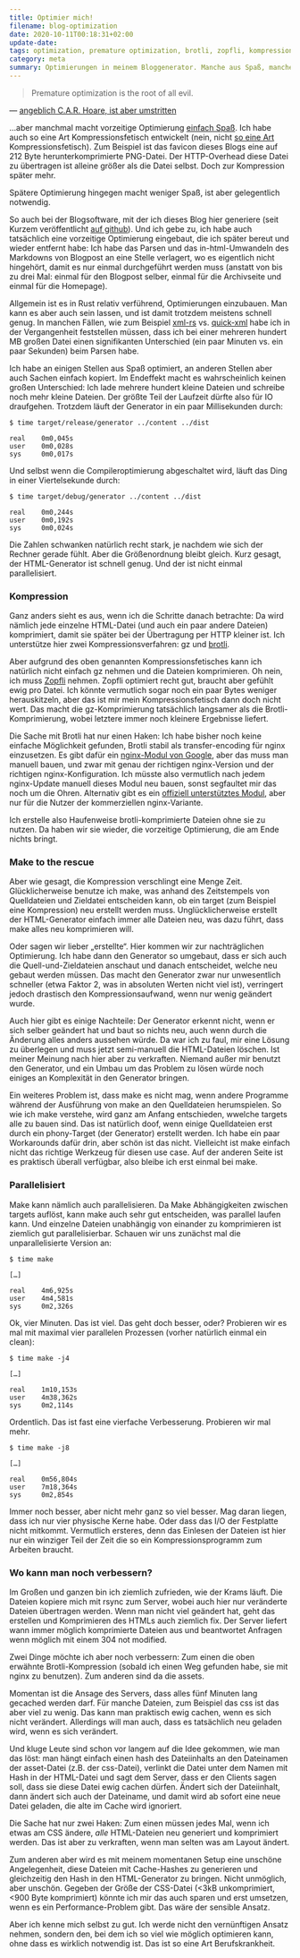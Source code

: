 ```yaml
---
title: Optimier mich!
filename: blog-optimization
date: 2020-10-11T00:18:31+02:00
update-date:
tags: optimization, premature optimization, brotli, zopfli, kompression, make
category: meta
summary: Optimierungen in meinem Bloggenerator. Manche aus Spaß, manche aus Notwendigkeit.
---
```


> Premature optimization is the root of all evil.

— [angeblich C.A.R. Hoare, ist aber umstritten](https://en.wikiquote.org/wiki/C._A._R._Hoare#Attributed)

…aber manchmal macht vorzeitige Optimierung [einfach Spaß](https://tvtropes.org/pmwiki/pmwiki.php/Main/EvilFeelsGood "Evil feels good"). Ich habe auch so eine Art Kompressionsfetisch entwickelt (nein, nicht [so eine Art](https://xkcd.com/598/) Kompressionsfetisch). Zum Beispiel ist das favicon dieses Blogs eine auf 212 Byte herunterkomprimierte PNG-Datei. Der HTTP-Overhead diese Datei zu übertragen ist alleine größer als die Datei selbst. Doch zur Kompression später mehr.

Spätere Optimierung hingegen macht weniger Spaß, ist aber gelegentlich notwendig.

So auch bei der Blogsoftware, mit der ich dieses Blog hier generiere (seit Kurzem veröffentlicht [auf github](https://github.com/GKnirps/stublog-static)). Und ich gebe zu, ich habe auch tatsächlich eine vorzeitige Optimierung eingebaut, die ich später bereut und wieder entfernt habe: Ich habe das Parsen und das in-html-Umwandeln des Markdowns von Blogpost an eine Stelle verlagert, wo es eigentlich nicht hingehört, damit es nur einmal durchgeführt werden muss (anstatt von bis zu drei Mal: einmal für den Blogpost selber, einmal für die Archivseite und einmal für die Homepage).

Allgemein ist es in Rust relativ verführend, Optimierungen einzubauen. Man kann es aber auch sein lassen, und ist damit trotzdem meistens schnell genug. In manchen Fällen, wie zum Beispiel [xml-rs](https://crates.io/crates/xml-rs) vs. [quick-xml](https://crates.io/crates/quick-xml) habe ich in der Vergangenheit feststellen müssen, dass ich bei einer mehreren hundert MB großen Datei einen signifikanten Unterschied (ein paar Minuten vs. ein paar Sekunden) beim Parsen habe.

Ich habe an einigen Stellen aus Spaß optimiert, an anderen Stellen aber auch Sachen einfach kopiert. Im Endeffekt macht es wahrscheinlich keinen großen Unterschied: Ich lade mehrere hundert kleine Dateien und schreibe noch mehr kleine Dateien. Der größte Teil der Laufzeit dürfte also für IO draufgehen. Trotzdem läuft der Generator in ein paar Millisekunden durch:

    $ time target/release/generator ../content ../dist

    real    0m0,045s
    user    0m0,028s
    sys     0m0,017s

Und selbst wenn die Compileroptimierung abgeschaltet wird, läuft das Ding in einer Viertelsekunde durch:

    $ time target/debug/generator ../content ../dist

    real    0m0,244s
    user    0m0,192s
    sys     0m0,024s

Die Zahlen schwanken natürlich recht stark, je nachdem wie sich der Rechner gerade fühlt. Aber die Größenordnung bleibt gleich. Kurz gesagt, der HTML-Generator ist schnell genug. Und der ist nicht einmal parallelisiert.

### Kompression

Ganz anders sieht es aus, wenn ich die Schritte danach betrachte: Da wird nämlich jede einzelne HTML-Datei (und auch ein paar andere Dateien) komprimiert, damit sie später bei der Übertragung per HTTP kleiner ist. Ich unterstütze hier zwei Kompressionsverfahren: gz und [brotli](https://de.wikipedia.org/wiki/Brotli).

Aber aufgrund des oben genannten Kompressionsfetisches kann ich natürlich nicht einfach gz nehmen und die Dateien komprimieren. Oh nein, ich muss [Zopfli](https://de.wikipedia.org/wiki/Zopfli) nehmen. Zopfli optimiert recht gut, braucht aber gefühlt ewig pro Datei. Ich könnte vermutlich sogar noch ein paar Bytes weniger herauskitzeln, aber das ist mir mein Kompressionsfetisch dann doch nicht wert. Das macht die gz-Komprimierung tatsächlich langsamer als die Brotli-Komprimierung, wobei letztere immer noch kleinere Ergebnisse liefert.

Die Sache mit Brotli hat nur einen Haken: Ich habe bisher noch keine einfache Möglichkeit gefunden, Brotli stabil als transfer-encoding für nginx einzusetzen. Es gibt dafür ein [nginx-Modul von Google](https://github.com/google/ngx_brotli), aber das muss man manuell bauen, und zwar mit genau der richtigen nginx-Version und der richtigen nginx-Konfiguration. Ich müsste also vermutlich nach jedem nginx-Update manuell dieses Modul neu bauen, sonst segfaultet mir das noch um die Ohren. Alternativ gibt es ein [offiziell unterstütztes Modul](https://www.nginx.com/products/nginx/modules/brotli/), aber nur für die Nutzer der kommerziellen nginx-Variante.

Ich erstelle also Haufenweise brotli-komprimierte Dateien ohne sie zu nutzen. Da haben wir sie wieder, die vorzeitige Optimierung, die am Ende nichts bringt.

### Make to the rescue

Aber wie gesagt, die Kompression verschlingt eine Menge Zeit. Glücklicherweise benutze ich make, was anhand des Zeitstempels von Quelldateien und Zieldatei entscheiden kann, ob ein target (zum Beispiel eine Kompression) neu erstellt werden muss. Unglücklicherweise erstellt der HTML-Generator einfach immer alle Dateien neu, was dazu führt, dass make alles neu komprimieren will.

Oder sagen wir lieber „erstellte“. Hier kommen wir zur nachträglichen Optimierung. Ich habe dann den Generator so umgebaut, dass er sich auch die Quell-und-Zieldateien anschaut und danach entscheidet, welche neu gebaut werden müssen. Das macht den Generator zwar nur unwesentlich schneller (etwa Faktor 2, was in absoluten Werten nicht viel ist), verringert jedoch drastisch den Kompressionsaufwand, wenn nur wenig geändert wurde.

Auch hier gibt es einige Nachteile: Der Generator erkennt nicht, wenn er sich selber geändert hat und baut so nichts neu, auch wenn durch die Änderung alles anders aussehen würde. Da war ich zu faul, mir eine Lösung zu überlegen und muss jetzt semi-manuell die HTML-Dateien löschen. Ist meiner Meinung nach hier aber zu verkraften. Niemand außer mir benutzt den Generator, und ein Umbau um das Problem zu lösen würde noch einiges an Komplexität in den Generator bringen.

Ein weiteres Problem ist, dass make es nicht mag, wenn andere Programme während der Ausführung von make an den Quelldateien herumspielen. So wie ich make verstehe, wird ganz am Anfang entschieden, wwelche targets alle zu bauen sind. Das ist natürlich doof, wenn einige Quelldateien erst durch ein phony-Target (der Generator) erstellt werden. Ich habe ein paar Workarounds dafür drin, aber schön ist das nicht. Vielleicht ist make einfach nicht das richtige Werkzeug für diesen use case. Auf der anderen Seite ist es praktisch überall verfügbar, also bleibe ich erst einmal bei make.

### Parallelisiert

Make kann nämlich auch parallelisieren. Da Make Abhängigkeiten zwischen targets auflöst, kann make auch sehr gut entscheiden, was parallel laufen kann. Und einzelne Dateien unabhängig von einander zu komprimieren ist ziemlich gut parallelisierbar. Schauen wir uns zunächst mal die unparallelisierte Version an:

    $ time make

    […]

    real    4m6,925s
    user    4m4,581s
    sys     0m2,326s

Ok, vier Minuten. Das ist viel. Das geht doch besser, oder? Probieren wir es mal mit maximal vier parallelen Prozessen (vorher natürlich einmal ein clean):

    $ time make -j4

    […]

    real    1m10,153s
    user    4m38,362s
    sys     0m2,114s

Ordentlich. Das ist fast eine vierfache Verbesserung. Probieren wir mal mehr.

    $ time make -j8

    […]

    real    0m56,804s
    user    7m18,364s
    sys     0m2,854s

Immer noch besser, aber nicht mehr ganz so viel besser. Mag daran liegen, dass ich nur vier physische Kerne habe. Oder dass das I/O der Festplatte nicht mitkommt. Vermutlich ersteres, denn das Einlesen der Dateien ist hier nur ein winziger Teil der Zeit die so ein Kompressionsprogramm zum Arbeiten braucht.

### Wo kann man noch verbessern?

Im Großen und ganzen bin ich ziemlich zufrieden, wie der Krams läuft. Die Dateien kopiere mich mit rsync zum Server, wobei auch hier nur veränderte Dateien übertragen werden. Wenn man nicht viel geändert hat, geht das erstellen und Komprimieren des HTMLs auch ziemlich fix. Der Server liefert wann immer möglich komprimierte Dateien aus und beantwortet Anfragen wenn möglich mit einem 304 not modified.

Zwei Dinge möchte ich aber noch verbessern: Zum einen die oben erwähnte Brotli-Kompression (sobald ich einen Weg gefunden habe, sie mit nginx zu benutzen). Zum anderen sind da die assets.

Momentan ist die Ansage des Servers, dass alles fünf Minuten lang gecached werden darf. Für manche Dateien, zum Beispiel das css ist das aber viel zu wenig. Das kann man praktisch ewig cachen, wenn es sich nicht verändert. Allerdings will man auch, dass es tatsächlich neu geladen wird, wenn es sich verändert.

Und kluge Leute sind schon vor langem auf die Idee gekommen, wie man das löst: man hängt einfach einen hash des Dateiinhalts an den Dateinamen der asset-Datei (z.B. der css-Datei), verlinkt die Datei unter dem Namen mit Hash in der HTML-Datei und sagt dem Server, dass er den Clients sagen soll, dass sie diese Datei ewig cachen dürfen. Ändert sich der Dateiinhalt, dann ändert sich auch der Dateiname, und damit wird ab sofort eine neue Datei geladen, die alte im Cache wird ignoriert.

Die Sache hat nur zwei Haken: Zum einen müssen jedes Mal, wenn ich etwas am CSS ändere, _alle_ HTML-Dateien neu generiert und komprimiert werden. Das ist aber zu verkraften, wenn man selten was am Layout ändert.

Zum anderen aber wird es mit meinem momentanen Setup eine unschöne Angelegenheit, diese Dateien mit Cache-Hashes zu generieren und gleichzeitig den Hash in den HTML-Generator zu bringen. Nicht unmöglich, aber unschön. Gegeben der Größe der CSS-Datei (<3kB unkomprimiert, <900 Byte komprimiert) könnte ich mir das auch sparen und erst umsetzen, wenn es ein Performance-Problem gibt. Das wäre der sensible Ansatz.

Aber ich kenne mich selbst zu gut. Ich werde nicht den vernünftigen Ansatz nehmen, sondern den, bei dem ich so viel wie möglich optimieren kann, ohne dass es wirklich notwendig ist. Das ist so eine Art Berufskrankheit.
